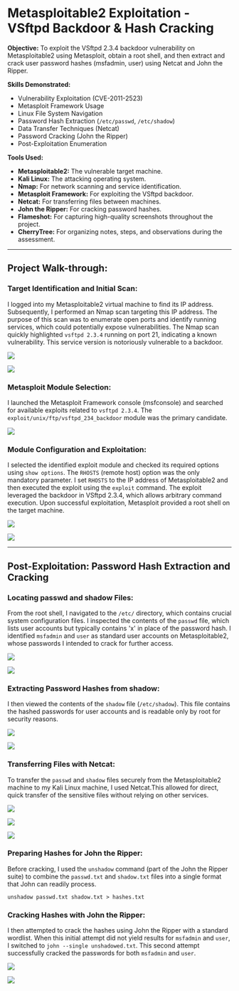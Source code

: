 # Metasploitable2 Exploitation - VSftpd Backdoor & Hash Cracking

**Objective:** To exploit the VSftpd 2.3.4 backdoor vulnerability on Metasploitable2 using Metasploit, obtain a root shell, and then extract and crack user password hashes (msfadmin, user) using Netcat and John the Ripper.

**Skills Demonstrated:**

* Vulnerability Exploitation (CVE-2011-2523)
* Metasploit Framework Usage
* Linux File System Navigation
* Password Hash Extraction (`/etc/passwd`, `/etc/shadow`)
* Data Transfer Techniques (Netcat)
* Password Cracking (John the Ripper)
* Post-Exploitation Enumeration

**Tools Used:**

* **Metasploitable2:** The vulnerable target machine.
* **Kali Linux:** The attacking operating system.
* **Nmap:** For network scanning and service identification.
* **Metasploit Framework:** For exploiting the VSftpd backdoor.
* **Netcat:** For transferring files between machines.
* **John the Ripper:** For cracking password hashes.
* **Flameshot:** For capturing high-quality screenshots throughout the project.
* **CherryTree:** For organizing notes, steps, and observations during the assessment.

---

## Project Walk-through:

### Target Identification and Initial Scan:
I logged into my Metasploitable2 virtual machine to find its IP address. Subsequently, I performed an Nmap scan targeting this IP address. The purpose of this scan was to enumerate open ports and identify running services, which could potentially expose vulnerabilities. The Nmap scan quickly highlighted `vsftpd 2.3.4` running on port 21, indicating a known vulnerability. This service version is notoriously vulnerable to a backdoor.

![](screenshots/1.png)

![](screenshots/2.png)

### Metasploit Module Selection:
I launched the Metasploit Framework console (msfconsole) and searched for available exploits related to `vsftpd 2.3.4`. The `exploit/unix/ftp/vsftpd_234_backdoor` module was the primary candidate.

![](screenshots/3.png)

### Module Configuration and Exploitation:
I selected the identified exploit module and checked its required options using `show options`. The `RHOSTS` (remote host) option was the only mandatory parameter. I set `RHOSTS` to the IP address of Metasploitable2 and then executed the exploit using the `exploit` command. The exploit leveraged the backdoor in VSftpd 2.3.4, which allows arbitrary command execution. Upon successful exploitation, Metasploit provided a root shell on the target machine.

![](screenshots/4.png)

![](screenshots/5.png)

---

## Post-Exploitation: Password Hash Extraction and Cracking

### Locating passwd and shadow Files:
From the root shell, I navigated to the `/etc/` directory, which contains crucial system configuration files. I inspected the contents of the `passwd` file, which lists user accounts but typically contains 'x' in place of the password hash. I identified `msfadmin` and `user` as standard user accounts on Metasploitable2, whose passwords I intended to crack for further access.

![](screenshots/6.png)

![](screenshots/7.png)

### Extracting Password Hashes from shadow:
I then viewed the contents of the `shadow` file (`/etc/shadow`). This file contains the hashed passwords for user accounts and is readable only by root for security reasons.

![](screenshots/8.png)

![](screenshots/9.png)

### Transferring Files with Netcat:
To transfer the `passwd` and `shadow` files securely from the Metasploitable2 machine to my Kali Linux machine, I used Netcat.This allowed for direct, quick transfer of the sensitive files without relying on other services.

![](screenshots/10.png)

![](screenshots/11.png)

![](screenshots/12.png)

### Preparing Hashes for John the Ripper:
Before cracking, I used the `unshadow` command (part of the John the Ripper suite) to combine the `passwd.txt` and `shadow.txt` files into a single format that John can readily process.

`unshadow passwd.txt shadow.txt > hashes.txt`


### Cracking Hashes with John the Ripper:
I then attempted to crack the hashes using John the Ripper with a standard wordlist. When this initial attempt did not yield results for `msfadmin` and `user`, I switched to `john --single unshadowed.txt`. This second attempt successfully cracked the passwords for both `msfadmin` and `user`.

![](screenshots/13.png)

![](screenshots/14.png)







